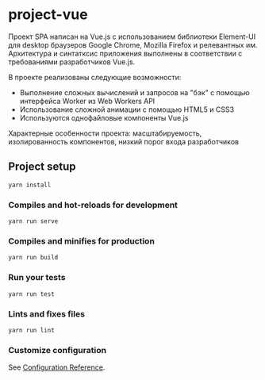 # project-vue
Проект SPA написан на Vue.js  с использованием библиотеки Element-UI для desktop браузеров Google Chrome, Mozilla Firefox и релевантных им. Архитектура и синтатксис приложения выполнены в соответствии с требованиями разработчиков Vue.js.

В проекте реализованы следующие возможности:
- Выполнение сложных вычислений и запросов на "бэк" с помощью интерфейса Worker из Web Workers API
- Использование сложной анимации с помощью HTML5 и CSS3
- Используются однофайловые компоненты Vue.js

Характерные особенности проекта: 
масштабируемость, изолированность компонентов, низкий порог входа разработчиков

## Project setup
```
yarn install
```

### Compiles and hot-reloads for development
```
yarn run serve
```

### Compiles and minifies for production
```
yarn run build
```

### Run your tests
```
yarn run test
```

### Lints and fixes files
```
yarn run lint
```

### Customize configuration
See [Configuration Reference](https://cli.vuejs.org/config/).
